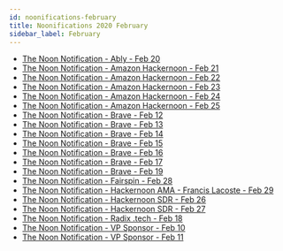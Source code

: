```yaml
---
id: noonifications-february
title: Noonifications 2020 February
sidebar_label: February
---
```


-   <a href="/html/Noonifications/2020/February/The%20Noon%20Notification%20-%20Ably%20-%20Feb%2020.html" target="_parent">The Noon Notification - Ably - Feb 20</a>
-   <a href="/html/Noonifications/2020/February/The%20Noon%20Notification%20-%20Amazon%20Hackernoon%20-%20Feb%2021.html" target="_parent">The Noon Notification - Amazon Hackernoon - Feb 21</a>
-   <a href="/html/Noonifications/2020/February/The%20Noon%20Notification%20-%20Amazon%20Hackernoon%20-%20Feb%2022.html" target="_parent">The Noon Notification - Amazon Hackernoon - Feb 22</a>
-   <a href="/html/Noonifications/2020/February/The%20Noon%20Notification%20-%20Amazon%20Hackernoon%20-%20Feb%2023.html" target="_parent">The Noon Notification - Amazon Hackernoon - Feb 23</a>
-   <a href="/html/Noonifications/2020/February/The%20Noon%20Notification%20-%20Amazon%20Hackernoon%20-%20Feb%2024.html" target="_parent">The Noon Notification - Amazon Hackernoon - Feb 24</a>
-   <a href="/html/Noonifications/2020/February/The%20Noon%20Notification%20-%20Amazon%20Hackernoon%20-%20Feb%2025.html" target="_parent">The Noon Notification - Amazon Hackernoon - Feb 25</a>
-   <a href="/html/Noonifications/2020/February/The%20Noon%20Notification%20-%20Brave%20-%20Feb%2012.html" target="_parent">The Noon Notification - Brave - Feb 12</a>
-   <a href="/html/Noonifications/2020/February/The%20Noon%20Notification%20-%20Brave%20-%20Feb%2013.html" target="_parent">The Noon Notification - Brave - Feb 13</a>
-   <a href="/html/Noonifications/2020/February/The%20Noon%20Notification%20-%20Brave%20-%20Feb%2014.html" target="_parent">The Noon Notification - Brave - Feb 14</a>
-   <a href="/html/Noonifications/2020/February/The%20Noon%20Notification%20-%20Brave%20-%20Feb%2015.html" target="_parent">The Noon Notification - Brave - Feb 15</a>
-   <a href="/html/Noonifications/2020/February/The%20Noon%20Notification%20-%20Brave%20-%20Feb%2016.html" target="_parent">The Noon Notification - Brave - Feb 16</a>
-   <a href="/html/Noonifications/2020/February/The%20Noon%20Notification%20-%20Brave%20-%20Feb%2017.html" target="_parent">The Noon Notification - Brave - Feb 17</a>
-   <a href="/html/Noonifications/2020/February/The%20Noon%20Notification%20-%20Brave%20-%20Feb%2019.html" target="_parent">The Noon Notification - Brave - Feb 19</a>
-   <a href="/html/Noonifications/2020/February/The%20Noon%20Notification%20-%20Fairspin%20-%20Feb%2028.html" target="_parent">The Noon Notification - Fairspin - Feb 28</a>
-   <a href="/html/Noonifications/2020/February/The%20Noon%20Notification%20-%20Hackernoon%20AMA%20-%20Francis%20Lacoste%20-%20Feb%2029.html" target="_parent">The Noon Notification - Hackernoon AMA - Francis Lacoste - Feb 29</a>
-   <a href="/html/Noonifications/2020/February/The%20Noon%20Notification%20-%20Hackernoon%20SDR%20-%20Feb%2026.html" target="_parent">The Noon Notification - Hackernoon SDR - Feb 26</a>
-   <a href="/html/Noonifications/2020/February/The%20Noon%20Notification%20-%20Hackernoon%20SDR%20-%20Feb%2027.html" target="_parent">The Noon Notification - Hackernoon SDR - Feb 27</a>
-   <a href="/html/Noonifications/2020/February/The%20Noon%20Notification%20-%20Radix%20.tech%20-%20Feb%2018.html" target="_parent">The Noon Notification - Radix .tech - Feb 18</a>
-   <a href="/html/Noonifications/2020/February/The%20Noon%20Notification%20-%20VP%20Sponsor%20-%20Feb%2010.html" target="_parent">The Noon Notification - VP Sponsor - Feb 10</a>
-   <a href="/html/Noonifications/2020/February/The%20Noon%20Notification%20-%20VP%20Sponsor%20-%20Feb%2011.html" target="_parent">The Noon Notification - VP Sponsor - Feb 11</a>
